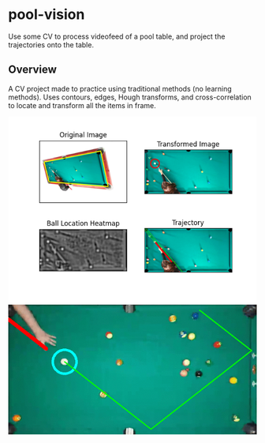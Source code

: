 # pool-vision

Use some CV to process videofeed of a pool table, and project the trajectories onto the table.

## Overview
A CV project made to practice using traditional methods (no learning methods). Uses contours, edges, Hough transforms, and cross-correlation to locate and transform all the items in frame.

![Demo diagram](demo.png)
![Demo gif](demo.gif)

